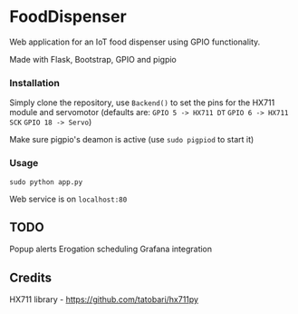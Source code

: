 # FoodDispenser

Web application for an IoT food dispenser using GPIO functionality.

Made with Flask, Bootstrap, GPIO and pigpio

### Installation
Simply clone the repository, use `Backend()` to set the pins for the HX711 module and servomotor (defaults are: `GPIO 5 -> HX711 DT` `GPIO 6 -> HX711 SCK` `GPIO 18 -> Servo`)

Make sure pigpio's deamon is active (use `sudo pigpiod` to start it)

### Usage
`sudo python app.py`

Web service is on `localhost:80`

## TODO

Popup alerts
Erogation scheduling
Grafana integration

## Credits
HX711 library - https://github.com/tatobari/hx711py
